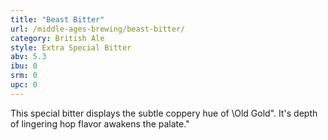 ```yaml
---
title: "Beast Bitter"
url: /middle-ages-brewing/beast-bitter/
category: British Ale
style: Extra Special Bitter
abv: 5.3
ibu: 0
srm: 0
upc: 0
---
```

This special bitter displays the subtle coppery hue of \Old Gold\". It's depth of lingering hop flavor awakens the palate."

